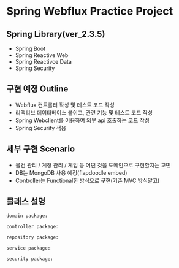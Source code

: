 # Spring Webflux Practice Project

## Spring Library(ver_2.3.5)
- Spring Boot
- Spring Reactive Web
- Spring Reactivce Data
- Spring Security

## 구현 예정 Outline
- Webflux 컨트롤러 작성 및 테스트 코드 작성
- 리액티브 데이터베이스 붙이고, 관련 기능 및 테스트 코드 작성
- Spring Webclient를 이용하여 외부 api 호출하는 코드 작성
- Spring Security 적용


## 세부 구현 Scenario
- 물건 관리 / 계정 관리 / 게임 등 어떤 것을 도메인으로 구현할지는 고민
- DB는 MongoDB 사용 예정(flapdoodle embed)
- Controller는 Functional한 방식으로 구현(기존 MVC 방식말고)

## 클래스 설명
```
domain package:

controller package:

repository package: 

service package:

security package:
```
